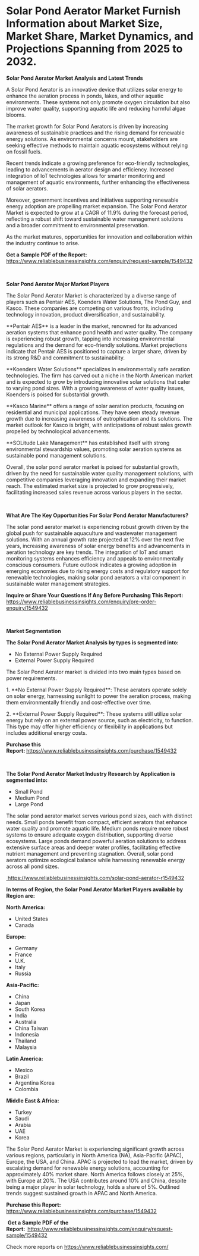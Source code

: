<p><h1>Solar Pond Aerator Market Furnish Information about Market Size, Market Share, Market Dynamics, and Projections Spanning from 2025 to 2032.</h1></p><p><strong>Solar Pond Aerator Market Analysis and Latest Trends</strong></p>
<p><p>A Solar Pond Aerator is an innovative device that utilizes solar energy to enhance the aeration process in ponds, lakes, and other aquatic environments. These systems not only promote oxygen circulation but also improve water quality, supporting aquatic life and reducing harmful algae blooms. </p><p>The market growth for Solar Pond Aerators is driven by increasing awareness of sustainable practices and the rising demand for renewable energy solutions. As environmental concerns mount, stakeholders are seeking effective methods to maintain aquatic ecosystems without relying on fossil fuels. </p><p>Recent trends indicate a growing preference for eco-friendly technologies, leading to advancements in aerator design and efficiency. Increased integration of IoT technologies allows for smarter monitoring and management of aquatic environments, further enhancing the effectiveness of solar aerators. </p><p>Moreover, government incentives and initiatives supporting renewable energy adoption are propelling market expansion. The Solar Pond Aerator Market is expected to grow at a CAGR of 11.9% during the forecast period, reflecting a robust shift toward sustainable water management solutions and a broader commitment to environmental preservation. </p><p>As the market matures, opportunities for innovation and collaboration within the industry continue to arise.</p></p>
<p><strong>Get a Sample PDF of the Report:&nbsp;</strong> <a href="https://www.reliablebusinessinsights.com/enquiry/request-sample/1549432?utm_campaign=2275&utm_medium=2&utm_source=Github&utm_content=ia&utm_term=20022025&utm_id=solar-pond-aerator">https://www.reliablebusinessinsights.com/enquiry/request-sample/1549432</a></p>
<p>&nbsp;</p>
<p><strong>Solar Pond Aerator Major Market Players</strong></p>
<p><p>The Solar Pond Aerator Market is characterized by a diverse range of players such as Pentair AES, Koenders Water Solutions, The Pond Guy, and Kasco. These companies are competing on various fronts, including technology innovation, product diversification, and sustainability. </p><p>**Pentair AES** is a leader in the market, renowned for its advanced aeration systems that enhance pond health and water quality. The company is experiencing robust growth, tapping into increasing environmental regulations and the demand for eco-friendly solutions. Market projections indicate that Pentair AES is positioned to capture a larger share, driven by its strong R&D and commitment to sustainability.</p><p>**Koenders Water Solutions** specializes in environmentally safe aeration technologies. The firm has carved out a niche in the North American market and is expected to grow by introducing innovative solar solutions that cater to varying pond sizes. With a growing awareness of water quality issues, Koenders is poised for substantial growth.</p><p>**Kasco Marine** offers a range of solar aeration products, focusing on residential and municipal applications. They have seen steady revenue growth due to increasing awareness of eutrophication and its solutions. The market outlook for Kasco is bright, with anticipations of robust sales growth propelled by technological advancements.</p><p>**SOLitude Lake Management** has established itself with strong environmental stewardship values, promoting solar aeration systems as sustainable pond management solutions. </p><p>Overall, the solar pond aerator market is poised for substantial growth, driven by the need for sustainable water quality management solutions, with competitive companies leveraging innovation and expanding their market reach. The estimated market size is projected to grow progressively, facilitating increased sales revenue across various players in the sector.</p></p>
<p>&nbsp;</p>
<p><strong>What Are The Key Opportunities For Solar Pond Aerator Manufacturers?</strong></p>
<p><p>The solar pond aerator market is experiencing robust growth driven by the global push for sustainable aquaculture and wastewater management solutions. With an annual growth rate projected at 12% over the next five years, increasing awareness of solar energy benefits and advancements in aeration technology are key trends. The integration of IoT and smart monitoring systems enhances efficiency and appeals to environmentally conscious consumers. Future outlook indicates a growing adoption in emerging economies due to rising energy costs and regulatory support for renewable technologies, making solar pond aerators a vital component in sustainable water management strategies.</p></p>
<p><strong>Inquire or Share Your Questions If Any Before Purchasing This Report:</strong> <a href="https://www.reliablebusinessinsights.com/enquiry/pre-order-enquiry/1549432?utm_campaign=2275&utm_medium=2&utm_source=Github&utm_content=ia&utm_term=20022025&utm_id=solar-pond-aerator">https://www.reliablebusinessinsights.com/enquiry/pre-order-enquiry/1549432</a></p>
<p>&nbsp;</p>
<p><strong>Market Segmentation</strong></p>
<p><strong>The Solar Pond Aerator Market Analysis by types is segmented into:</strong></p>
<p><ul><li>No External Power Supply Required</li><li>External Power Supply Required</li></ul></p>
<p><p>The Solar Pond Aerator market is divided into two main types based on power requirements. </p><p>1. **No External Power Supply Required**: These aerators operate solely on solar energy, harnessing sunlight to power the aeration process, making them environmentally friendly and cost-effective over time.</p><p>2. **External Power Supply Required**: These systems still utilize solar energy but rely on an external power source, such as electricity, to function. This type may offer higher efficiency or flexibility in applications but includes additional energy costs.</p></p>
<p><strong>Purchase this Report:&nbsp;</strong><a href="https://www.reliablebusinessinsights.com/purchase/1549432?utm_campaign=2275&utm_medium=2&utm_source=Github&utm_content=ia&utm_term=20022025&utm_id=solar-pond-aerator">https://www.reliablebusinessinsights.com/purchase/1549432</a></p>
<p>&nbsp;</p>
<p><strong>The Solar Pond Aerator Market Industry Research by Application is segmented into:</strong></p>
<p><ul><li>Small Pond</li><li>Medium Pond</li><li>Large Pond</li></ul></p>
<p><p>The solar pond aerator market serves various pond sizes, each with distinct needs. Small ponds benefit from compact, efficient aerators that enhance water quality and promote aquatic life. Medium ponds require more robust systems to ensure adequate oxygen distribution, supporting diverse ecosystems. Large ponds demand powerful aeration solutions to address extensive surface areas and deeper water profiles, facilitating effective nutrient management and preventing stagnation. Overall, solar pond aerators optimize ecological balance while harnessing renewable energy across all pond sizes.</p></p>
<p><a href="https://www.reliablebusinessinsights.com/solar-pond-aerator-r1549432?utm_campaign=2275&utm_medium=2&utm_source=Github&utm_content=ia&utm_term=20022025&utm_id=solar-pond-aerator">&nbsp;https://www.reliablebusinessinsights.com/solar-pond-aerator-r1549432</a></p>
<p><strong>In terms of Region, the Solar Pond Aerator Market Players available by Region are:</strong></p>
<p>
    <p> <strong> North America: </strong>
        <ul>
            <li>United States</li>
            <li>Canada</li>
        </ul>
        </p> 
    <p> <strong> Europe: </strong>
        <ul>
            <li>Germany</li>
            <li>France</li>
            <li>U.K.</li>
            <li>Italy</li>
            <li>Russia</li>
        </ul>
        </p> 
    <p> <strong> Asia-Pacific: </strong>
        <ul>
            <li>China</li>
            <li>Japan</li>
            <li>South Korea</li>
            <li>India</li>
            <li>Australia</li>
            <li>China Taiwan</li>
            <li>Indonesia</li>
            <li>Thailand</li>
            <li>Malaysia</li>
        </ul>
        </p> 
    <p> <strong> Latin America: </strong>
        <ul>
            <li>Mexico</li>
            <li>Brazil</li>
            <li>Argentina Korea</li>
            <li>Colombia</li>
        </ul>
        </p> 
    <p> <strong> Middle East & Africa: </strong>
        <ul>
            <li>Turkey</li>
            <li>Saudi</li>
            <li>Arabia</li>
            <li>UAE</li>
            <li>Korea</li>
        </ul>
    </p>
    </p>
<p><p>The Solar Pond Aerator Market is experiencing significant growth across various regions, particularly in North America (NA), Asia-Pacific (APAC), Europe, the USA, and China. APAC is projected to lead the market, driven by escalating demand for renewable energy solutions, accounting for approximately 40% market share. North America follows closely at 25%, with Europe at 20%. The USA contributes around 10% and China, despite being a major player in solar technology, holds a share of 5%. Outlined trends suggest sustained growth in APAC and North America.</p></p>
<p><strong>Purchase this Report: </strong><a href="https://www.reliablebusinessinsights.com/purchase/1549432?utm_campaign=2275&utm_medium=2&utm_source=Github&utm_content=ia&utm_term=20022025&utm_id=solar-pond-aerator">https://www.reliablebusinessinsights.com/purchase/1549432</a></p>
<p>&nbsp;<strong>Get a Sample PDF of the Report:&nbsp;&nbsp;</strong><a href="https://www.reliablebusinessinsights.com/enquiry/request-sample/1549432?utm_campaign=2275&utm_medium=2&utm_source=Github&utm_content=ia&utm_term=20022025&utm_id=solar-pond-aerator">https://www.reliablebusinessinsights.com/enquiry/request-sample/1549432</a></p>
<p><strong></strong></p>
<p>Check more reports on <a href="https://www.reliablebusinessinsights.com/?utm_campaign=2275&utm_medium=2&utm_source=Github&utm_content=ia&utm_term=20022025&utm_id=solar-pond-aerator">https://www.reliablebusinessinsights.com/</a></p>